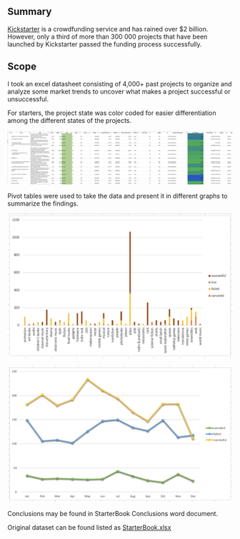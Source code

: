 ## Summary
[Kickstarter](https://www.kickstarter.com/) is a crowdfunding service and has rained over $2 billion. However, only a third of more than 300 000 projects that have been launched by Kickstarter passed the funding process successfully.

## Scope
I took an excel datasheet consisting of 4,000+ past projects to organize and analyze some market trends to uncover what makes a project successful or unsuccessful. 

For starters, the project state was color coded for easier differentiation among the different states of the projects.

![Kickstart Table](images/image1.png)

Pivot tables were used to take the data and present it in different graphs to summarize the findings.

![Bar Graph](images/image2.png)

![Line Graph](images/image3.png)

Conclusions may be found in StarterBook Conclusions word document.

Original dataset can be found listed as [StarterBook.xlsx](https://github.com/carmelamonis/excel-challenge/blob/main/StarterBook.xlsx)
